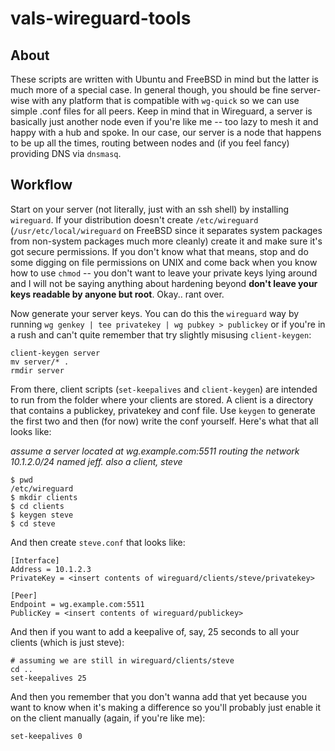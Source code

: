 # vals-wireguard-tools

## About

These scripts are written with Ubuntu and FreeBSD in mind but the latter is much more of a special case. In general though, you should be fine server-wise with any platform that is compatible with `wg-quick` so we can use simple .conf files for all peers. Keep in mind that in Wireguard, a server is basically just another node even if you're like me -- too lazy to mesh it and happy with a hub and spoke. In our case, our server is a node that happens to be up all the times, routing between nodes and (if you feel fancy) providing DNS via `dnsmasq`.

## Workflow

Start on your server (not literally, just with an ssh shell) by installing `wireguard`. If your distribution doesn't create `/etc/wireguard` (`/usr/etc/local/wireguard` on FreeBSD since it separates system packages from non-system packages much more cleanly) create it and make sure it's got secure permissions. If you don't know what that means, stop and do some digging on file permissions on UNIX and come back when you know how to use `chmod` -- you don't want to leave your private keys lying around and I will not be saying anything about hardening beyond **don't leave your keys readable by anyone but root**. Okay.. rant over.

Now generate your server keys. You can do this the `wireguard` way by running `wg genkey | tee privatekey | wg pubkey > publickey` or if you're in a rush and can't quite remember that try slightly misusing `client-keygen`:

```
client-keygen server
mv server/* .
rmdir server
```

From there, client scripts (`set-keepalives` and `client-keygen`) are intended to run from the folder where your clients are stored. A client is a directory that contains a publickey, privatekey and conf file. Use `keygen` to generate the first two and then (for now) write the conf yourself. Here's what that all looks like:

*assume a server located at wg.example.com:5511 routing the network 10.1.2.0/24 named jeff. also a client, steve*

```
$ pwd 
/etc/wireguard
$ mkdir clients
$ cd clients
$ keygen steve
$ cd steve
```

And then create `steve.conf` that looks like:

```
[Interface]
Address = 10.1.2.3
PrivateKey = <insert contents of wireguard/clients/steve/privatekey> 

[Peer]
Endpoint = wg.example.com:5511
PublicKey = <insert contents of wireguard/publickey>
```

And then if you want to add a keepalive of, say, 25 seconds to all your clients (which is just steve):

```
# assuming we are still in wireguard/clients/steve
cd ..
set-keepalives 25
```

And then you remember that you don't wanna add that yet because you want to know when it's making a difference so you'll probably just enable it on the client manually (again, if you're like me):

```
set-keepalives 0
```
